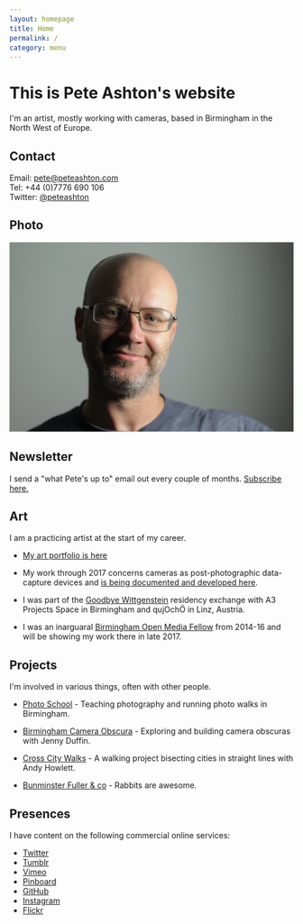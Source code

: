 ```yaml
---
layout: homepage
title: Home
permalink: /
category: menu
---
```


# This is Pete Ashton's website

I'm an artist, mostly working with cameras, based in Birmingham in the North West of Europe.

## Contact

Email: pete@peteashton.com  
Tel: +44 (0)7776 690 106  
Twitter: [@peteashton](http://twitter.com/peteashton)

## Photo

![](images/portrait.jpg)

## Newsletter

I send a "what Pete's up to" email out every couple of months. [Subscribe here.](http://eepurl.com/bSB4Kn)

## Art

I am a practicing artist at the start of my career.  

- [My art portfolio is here](http://art.peteashton.com)

-	My work through 2017 concerns cameras as post-photographic data-capture devices and [is being documented and developed here](https://github.com/peteash10/2017-body-of-work).

-	I was part of the [Goodbye Wittgenstein](http://a3projectspace.org/index.php/project/goodbye_wittgenstein/) residency exchange with A3 Projects Space in Birmingham and qujOchÖ in Linz, Austria.

-	I was an inarguaral [Birmingham Open Media Fellow](http://bom.org.uk) from 2014-16 and will be showing my work there in late 2017.  



## Projects

I'm involved in various things, often with other people. 

-	[Photo School](http://photo-school.co.uk) - Teaching photography and running photo walks in Birmingham. 
 
-	[Birmingham Camera Obscura](http://bhamobscura.com) - Exploring and building camera obscuras with Jenny Duffin.  

-	[Cross City Walks](http://xcw.org.uk) - A walking project bisecting cities in straight lines with Andy Howlett.

-	[Bunminster Fuller & co](http://bunminster.uk) - Rabbits are awesome.  

## Presences

I have content on the following commercial online services:

-	[Twitter](https://twitter.com/peteashton)  
-	[Tumblr](http://peteashton.tumblr.com)  
-	[Vimeo](http://vimeo.com/peteashton/)
-	[Pinboard](https://pinboard.in/u:peteashton/)  
-	[GitHub](https://github.com/peteash10)  
-	[Instagram](https://www.instagram.com/peteashton/)  
-	[Flickr](https://www.flickr.com/photos/peteashton/)

